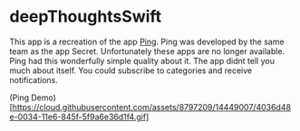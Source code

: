 # deepThoughtsSwift

This app is a recreation of the app [Ping](https://medium.com/@bn/introducing-ping-7f9403352764#.uk5knxqtn). Ping was developed by the same team as the app Secret. Unfortunately these apps are no longer available. Ping had this wonderfully simple quality about it. The app didnt tell you much about itself. You could subscribe to categories and receive notifications.

(Ping Demo)[https://cloud.githubusercontent.com/assets/8797209/14449007/4036d48e-0034-11e6-845f-5f9a6e36d1f4.gif]
